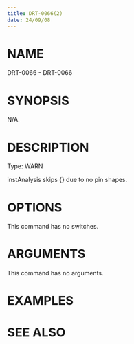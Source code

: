 ```yaml
---
title: DRT-0066(2)
date: 24/09/08
---
```


# NAME

DRT-0066 - DRT-0066

# SYNOPSIS

N/A.

# DESCRIPTION

Type: WARN

instAnalysis skips {} due to no pin shapes.

# OPTIONS

This command has no switches.

# ARGUMENTS

This command has no arguments.

# EXAMPLES

# SEE ALSO
